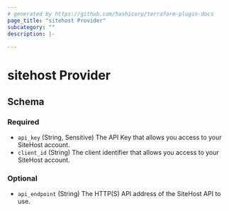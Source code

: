 ```yaml
---
# generated by https://github.com/hashicorp/terraform-plugin-docs
page_title: "sitehost Provider"
subcategory: ""
description: |-
  
---
```


# sitehost Provider





<!-- schema generated by tfplugindocs -->
## Schema

### Required

- `api_key` (String, Sensitive) The API Key that allows you access to your SiteHost account.
- `client_id` (String) The client identifier that allows you access to your SiteHost account.

### Optional

- `api_endpoint` (String) The HTTP(S) API address of the SiteHost API to use.
